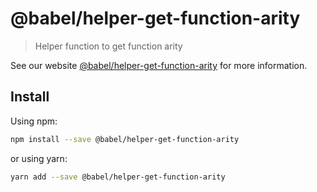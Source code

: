 # @babel/helper-get-function-arity

> Helper function to get function arity

See our website [@babel/helper-get-function-arity](https://babeljs.io/docs/en/next/babel-helper-get-function-arity.html) for more information.

## Install

Using npm:

```sh
npm install --save @babel/helper-get-function-arity
```

or using yarn:

```sh
yarn add --save @babel/helper-get-function-arity
```
